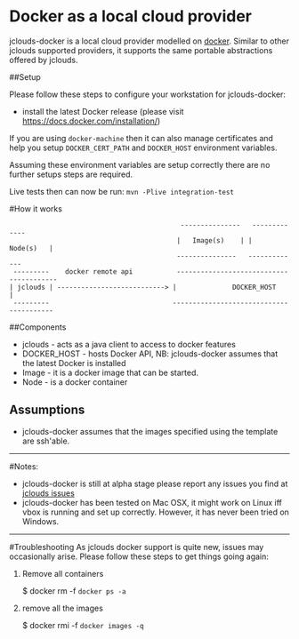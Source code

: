 # Docker as a local cloud provider
jclouds-docker is a local cloud provider modelled on [docker](http://www.docker.io). Similar to other jclouds supported
providers, it supports the same portable abstractions offered by jclouds.

##Setup

Please follow these steps to configure your workstation for jclouds-docker:

- install the latest Docker release (please visit https://docs.docker.com/installation/)

If you are using `docker-machine` then it can also manage certificates and help you setup `DOCKER_CERT_PATH` and `DOCKER_HOST` environment variables.

Assuming these environment variables are setup correctly there are no further setups steps are required.

Live tests then can now be run: `mvn -Plive integration-test`

#How it works


                                               ---------------   -------------
                                              |   Image(s)    | |   Node(s)   |
                                              ---------------   -------------
     ---------    docker remote api           ----------------------------------------
    | jclouds | ---------------------------> |              DOCKER_HOST              |
     ---------                               ----------------------------------------

##Components

- jclouds \- acts as a java client to access to docker features
- DOCKER_HOST \- hosts Docker API, NB: jclouds-docker assumes that the latest Docker is installed
- Image \- it is a docker image that can be started.
- Node \- is a docker container

## Assumptions

- jclouds-docker assumes that the images specified using the template are ssh'able.

--------------

#Notes:
- jclouds-docker is still at alpha stage please report any issues you find at [jclouds issues](https://issues.apache.org/jira/browse/JCLOUDS)
- jclouds-docker has been tested on Mac OSX, it might work on Linux iff vbox is running and set up correctly. However, it has never been tried on Windows.

--------------

#Troubleshooting
As jclouds docker support is quite new, issues may occasionally arise. Please follow these steps to get things going again:

1. Remove all containers

    $ docker rm -f `docker ps -a`

2. remove all the images

    $ docker rmi -f `docker images -q`
